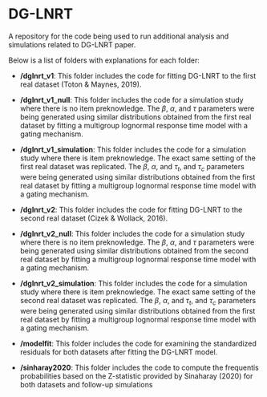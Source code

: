 # DG-LNRT

A repository for the code being used to run additional analysis and simulations 
related to DG-LNRT paper.

Below is a list of folders with explanations for each folder:

- **/dglnrt_v1**: This folder includes the code for fitting DG-LNRT to the first real
dataset (Toton & Maynes, 2019). 

- **/dglnrt_v1_null**: This folder includes the code for a simulation study where
there is no item preknowledge. The $\beta$, $\alpha$, and $\tau$ parameters
were being generated using similar distributions obtained from the first real dataset
by fitting a multigroup lognormal response time model with a gating mechanism.

- **/dglnrt_v1_simulation**: This folder includes the code for a simulation study where
there is item preknowledge. The exact same setting of the first real dataset was replicated.
The $\beta$, $\alpha$, and $\tau_t$, and $\tau_c$ parameters were being generated 
using similar distributions obtained from the first real dataset by fitting a 
multigroup lognormal response time model with a gating mechanism.

- **/dglnrt_v2**: This folder includes the code for fitting DG-LNRT to the second real
dataset (Cizek & Wollack, 2016).

- **/dglnrt_v2_null**: This folder includes the code for a simulation study where
there is no item preknowledge. The $\beta$, $\alpha$, and $\tau$ parameters
were being generated using similar distributions obtained from the second real dataset
by fitting a multigroup lognormal response time model with a gating mechanism.

- **/dglnrt_v2_simulation**: This folder includes the code for a simulation study where
there is item preknowledge. The exact same setting of the second real dataset was replicated.
The $\beta$, $\alpha$, and $\tau_t$, and $\tau_c$ parameters were being generated 
using similar distributions obtained from the first real dataset by fitting a 
multigroup lognormal response time model with a gating mechanism.

- **/modelfit**: This folder includes the code for examining the standardized residuals for both datasets after fitting the DG-LNRT model.

- **/sinharay2020**: This folder includes the code to compute the frequentis probabilities
based on the Z-statistic provided by Sinaharay (2020) for both datasets and follow-up simulations


